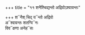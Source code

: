 +++
title = "११ शनैश्चिद्यन्तो अद्रिवोऽश्वावन्तः"

+++
श᳓नैश् चिद् य᳓न्तो अद्रिवो  
अ᳓श्वावन्तः शतग्वि᳓नः  
विव᳓क्षणा अनेह᳓सः